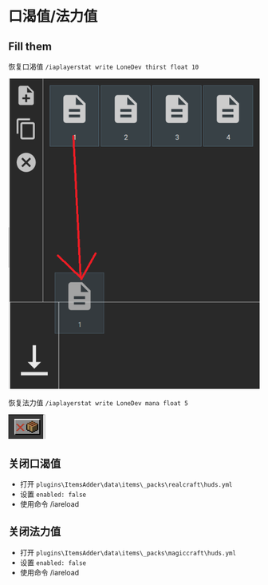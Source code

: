 # 口渴值/法力值

## Fill them

恢复口渴值 `/iaplayerstat write LoneDev thirst float 10`

![](../.gitbook/assets/immagine%20%281%29.png)

恢复法力值 `/iaplayerstat write LoneDev mana float 5`

![](../.gitbook/assets/immagine.png)

## 关闭口渴值

* 打开 `plugins\ItemsAdder\data\items\_packs\realcraft\huds.yml`
* 设置 `enabled: false`
* 使用命令 /iareload 

## 关闭法力值

* 打开 `plugins\ItemsAdder\data\items\_packs\magiccraft\huds.yml`
* 设置 `enabled: false`
* 使用命令 /iareload 

